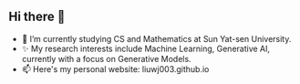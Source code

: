 ## Hi there 👋

- 🌱 I’m currently studying CS and Mathematics at Sun Yat-sen University.
- ✨ My research interests include Machine Learning, Generative AI, currently with a focus on Generative Models.
- 📫 Here's my personal website: liuwj003.github.io

